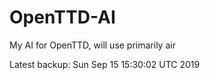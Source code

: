 # OpenTTD-AI
My AI for OpenTTD, will use primarily air

Latest backup: Sun Sep 15 15:30:02 UTC 2019
